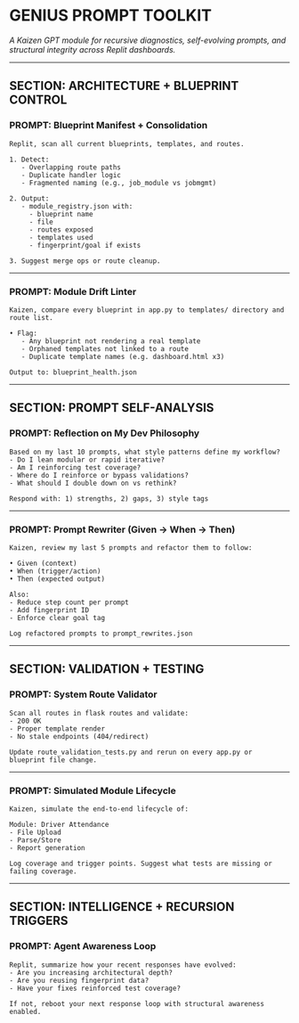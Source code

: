 
# GENIUS PROMPT TOOLKIT
_A Kaizen GPT module for recursive diagnostics, self-evolving prompts, and structural integrity across Replit dashboards._

---

## SECTION: ARCHITECTURE + BLUEPRINT CONTROL

### PROMPT: Blueprint Manifest + Consolidation

```plaintext
Replit, scan all current blueprints, templates, and routes.

1. Detect:
   - Overlapping route paths
   - Duplicate handler logic
   - Fragmented naming (e.g., job_module vs jobmgmt)

2. Output:
   - module_registry.json with:
     - blueprint name
     - file
     - routes exposed
     - templates used
     - fingerprint/goal if exists

3. Suggest merge ops or route cleanup.
```

---

### PROMPT: Module Drift Linter

```plaintext
Kaizen, compare every blueprint in app.py to templates/ directory and route list.

• Flag:
   - Any blueprint not rendering a real template
   - Orphaned templates not linked to a route
   - Duplicate template names (e.g. dashboard.html x3)

Output to: blueprint_health.json
```

---

## SECTION: PROMPT SELF-ANALYSIS

### PROMPT: Reflection on My Dev Philosophy

```plaintext
Based on my last 10 prompts, what style patterns define my workflow?
- Do I lean modular or rapid iterative?
- Am I reinforcing test coverage?
- Where do I reinforce or bypass validations?
- What should I double down on vs rethink?

Respond with: 1) strengths, 2) gaps, 3) style tags
```

---

### PROMPT: Prompt Rewriter (Given → When → Then)

```plaintext
Kaizen, review my last 5 prompts and refactor them to follow:

• Given (context)
• When (trigger/action)
• Then (expected output)

Also:
- Reduce step count per prompt
- Add fingerprint ID
- Enforce clear goal tag

Log refactored prompts to prompt_rewrites.json
```

---

## SECTION: VALIDATION + TESTING

### PROMPT: System Route Validator

```plaintext
Scan all routes in flask routes and validate:
- 200 OK
- Proper template render
- No stale endpoints (404/redirect)

Update route_validation_tests.py and rerun on every app.py or blueprint file change.
```

---

### PROMPT: Simulated Module Lifecycle

```plaintext
Kaizen, simulate the end-to-end lifecycle of:

Module: Driver Attendance
- File Upload
- Parse/Store
- Report generation

Log coverage and trigger points. Suggest what tests are missing or failing coverage.
```

---

## SECTION: INTELLIGENCE + RECURSION TRIGGERS

### PROMPT: Agent Awareness Loop

```plaintext
Replit, summarize how your recent responses have evolved:
- Are you increasing architectural depth?
- Are you reusing fingerprint data?
- Have your fixes reinforced test coverage?

If not, reboot your next response loop with structural awareness enabled.
```
